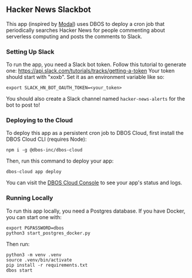 ## Hacker News Slackbot

This app (inspired by [Modal](https://modal.com/docs/examples/hackernews_alerts)) uses DBOS to deploy a cron job that periodically searches Hacker News for people commenting about serverless computing and posts the comments to Slack.

### Setting Up Slack

To run the app, you need a Slack bot token.
Follow this tutorial to generate one: https://api.slack.com/tutorials/tracks/getting-a-token
Your token should start with "xoxb".
Set it as an environment variable like so:

```shell
export SLACK_HN_BOT_OAUTH_TOKEN=<your_token>
```

You should also create a Slack channel named `hacker-news-alerts` for the bot to post to!

### Deploying to the Cloud

To deploy this app as a persistent cron job to DBOS Cloud, first install the DBOS Cloud CLI (requires Node):

```shell
npm i -g @dbos-inc/dbos-cloud
```

Then, run this command to deploy your app:

```shell
dbos-cloud app deploy
```

You can visit the [DBOS Cloud Console](https://console.dbos.dev/) to see your app's status and logs.

### Running Locally

To run this app locally, you need a Postgres database.
If you have Docker, you can start one with:

```shell
export PGPASSWORD=dbos
python3 start_postgres_docker.py
```

Then run:

```shell
python3 -m venv .venv
source .venv/bin/activate
pip install -r requirements.txt
dbos start
```
